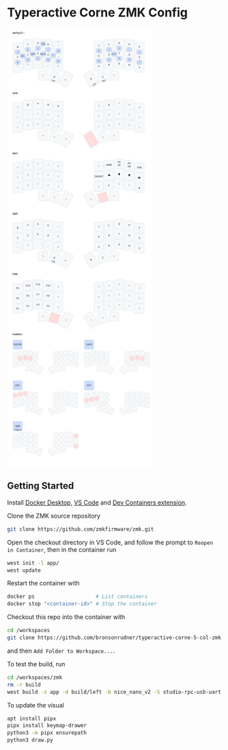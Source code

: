 # Typeractive Corne ZMK Config

![keymap-drawer logo](/corne.svg)

## Getting Started

Install [Docker Desktop](https://www.docker.com/products/docker-desktop),
[VS Code](https://code.visualstudio.com/) and
[Dev Containers extension](https://marketplace.visualstudio.com/items?itemName=ms-vscode-remote.remote-containers).

Clone the ZMK source repository

```bash
git clone https://github.com/zmkfirmware/zmk.git
```

Open the checkout directory in VS Code, and follow the prompt to `Reopen in Container`, then in the container run

```bash
west init -l app/
west update
```

Restart the container with

```bash
docker ps                    # List containers
docker stop "<container-id>" # Stop the container
```

Checkout this repo into the container with

```bash
cd /workspaces
git clone https://github.com/bronsonrudner/typeractive-corne-5-col-zmk zmk-config
```

and then `Add Folder to Workspace...`.

To test the build, run

```bash
cd /workspaces/zmk
rm -r build
west build -s app -d build/left -b nice_nano_v2 -S studio-rpc-usb-uart -- -DZMK_CONFIG=/workspaces/zmk-config/config -DSHIELD=corne_left
```

To update the visual

```bash
apt install pipx
pipx install keymap-drawer
python3 -m pipx ensurepath
python3 draw.py
```
